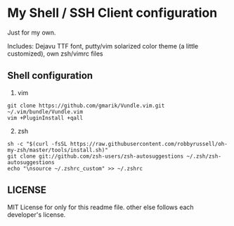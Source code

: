My Shell / SSH Client configuration
===

Just for my own.

Includes: Dejavu TTF font, putty/vim solarized color theme (a little customized), own zsh/vimrc files

## Shell configuration

1. vim
```
git clone https://github.com/gmarik/Vundle.vim.git ~/.vim/bundle/Vundle.vim
vim +PluginInstall +qall
```

2. zsh
```
sh -c "$(curl -fsSL https://raw.githubusercontent.com/robbyrussell/oh-my-zsh/master/tools/install.sh)"
git clone git://github.com/zsh-users/zsh-autosuggestions ~/.zsh/zsh-autosuggestions
echo "\nsource ~/.zshrc_custom" >> ~/.zshrc
```

## LICENSE

MIT License for only for this readme file. other else follows each developer's license.